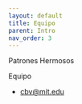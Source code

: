 ```yaml
---
layout: default
title: Equipo
parent: Intro
nav_order: 3
---
```


Patrones Hermosos

Equipo
- cbv@mit.edu

